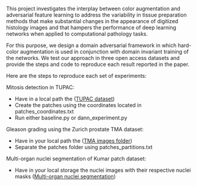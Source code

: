 This project investigates the interplay between color augmentation and adversarial feature learning to address the variability in tissue preparation methods that make substantial changes in the appearance of  digitized histology images and that hampers the performance of deep learning networks when applied to computational pathology tasks.

For this purpose, we design a domain adversarial framework in which hard-color augmentation is used in conjunction with domain invariant training of the networks. We test our approach in three open access datasets and provide the steps and code to reproduce each result reported in the paper.

Here are the steps to reproduce each set of experiments:

Mitosis detection in TUPAC:
* Have in a local path the ([TUPAC dataset](http://tupac.tue-image.nl/node/3))
* Create the patches using the coordinates located in patches_coordinates.txt
* Run either baseline.py or dann_experiment.py

Gleason grading using the Zurich prostate TMA dataset:
* Have in your local path the ([TMA images folder](https://dataverse.harvard.edu/dataset.xhtml?persistentId=doi:10.7910/DVN/OCYCMP)) 
* Separate the patches folder using patches_partitions.txt

Multi-organ nuclei segmentation of Kumar patch dataset:
* Have in your local storage the nuclei images with their respective nuclei masks ([Multi-organ nuclei segmentation](https://monuseg.grand-challenge.org/Data/))

